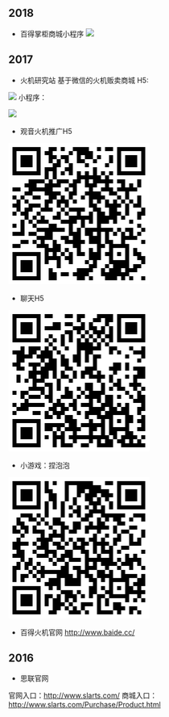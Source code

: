 ## 2018
- 百得掌柜商城小程序
![](./asset/image/2017_01.png)

## 2017
- 火机研究站
基于微信的火机贩卖商城
H5: 

![](./asset/image/2017_01.png)
小程序：

![](./asset/image/2017_02.png)

- 观音火机推广H5

![](./asset/image/2017_03.png)

- 聊天H5

![](./asset/image/2017_04.png)

- 小游戏：捏泡泡

![](./asset/image/2017_05.png)

- 百得火机官网
http://www.baide.cc/

## 2016
- 思联官网

官网入口：http://www.slarts.com/
商城入口：http://www.slarts.com/Purchase/Product.html

